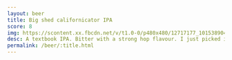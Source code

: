 ```yaml
---
layout: beer
title: Big shed californicator IPA
score: 8
img: https://scontent.xx.fbcdn.net/v/t1.0-0/p480x480/12717177_10153890413993745_4407733928412012176_n.jpg?oh=302accfffeb80268a0384367f3e5dc93&oe=58C988B9
desc: A textbook IPA. Bitter with a strong hop flavour. I just picked it because of the bears having sex on the label
permalink: /beer/:title.html
---
```

